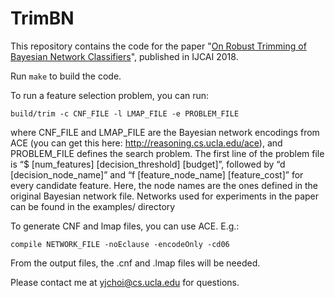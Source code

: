 # TrimBN
This repository contains the code for the paper "[On Robust Trimming of Bayesian Network Classifiers](http://starai.cs.ucla.edu/papers/ChoiIJCAI18.pdf)", published in IJCAI 2018.

Run `make` to build the code.

To run a feature selection problem, you can run:
```
build/trim -c CNF_FILE -l LMAP_FILE -e PROBLEM_FILE
```
where CNF_FILE and LMAP_FILE are the Bayesian network encodings from ACE (you can get this here: http://reasoning.cs.ucla.edu/ace), and PROBLEM_FILE defines the search problem. The first line of the problem file is “$ [num_features] [decision_threshold] [budget]”, followed by “d [decision_node_name]” and “f [feature_node_name] [feature_cost]” for every candidate feature. Here, the node names are the ones defined in the original Bayesian network file.
Networks used for experiments in the paper can be found in the examples/ directory

To generate CNF and lmap files, you can use ACE. E.g.:
```
compile NETWORK_FILE -noEclause -encodeOnly -cd06
```
From the output files, the .cnf and .lmap files will be needed.

Please contact me at yjchoi@cs.ucla.edu for questions.
